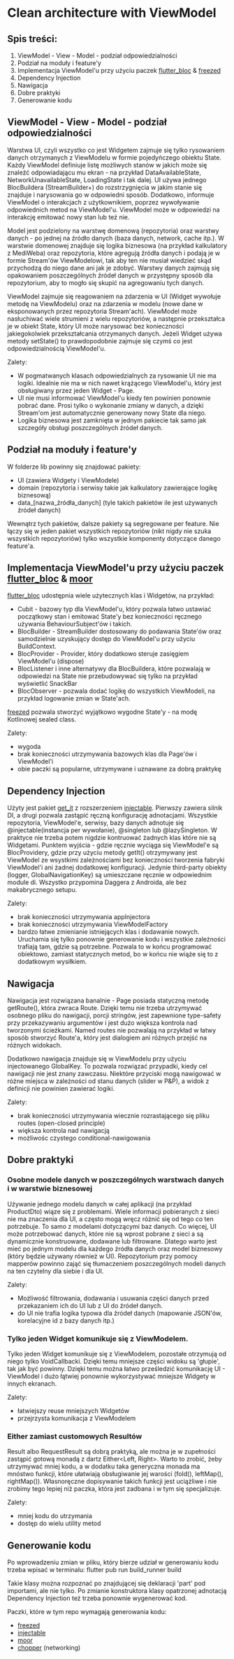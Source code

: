 # Clean architecture with ViewModel

## Spis treści:
1. ViewModel - View - Model - podział odpowiedzialności
2. Podział na moduły i feature'y
3. Implementacja ViewModel'u przy użyciu paczek [flutter_bloc](https://pub.dev/packages/flutter_bloc) & [freezed](https://pub.dev/packages/freezed)
4. Dependency Injection
5. Nawigacja
6. Dobre praktyki
7. Generowanie kodu

## ViewModel - View - Model - podział odpowiedzialności
Warstwa UI, czyli wszystko co jest Widgetem zajmuje się tylko rysowaniem danych otrzymanych z ViewModelu w formie pojedyńczego obiektu State. Każdy ViewModel definiuje listę możliwych stanów w jakich może się znaleźć odpowiadającu mu ekran - na przykład DataAvailableState, NetworkUnavailableState, LoadingState i tak dalej. UI używa jednego BlocBuildera (StreamBuilder+) do rozstrzygnięcia w jakim stanie się znajduje i narysowania go w odpowiedni sposób. Dodatkowo, informuje ViewModel o interakcjach z użytkownikiem, poprzez wywoływanie odpowiednich metod na ViewModel'u. ViewModel może w odpowiedzi na interakcję emitować nowy stan lub też nie.

Model jest podzielony na warstwę domenową (repozytoria) oraz warstwy danych - po jednej na źródło danych (baza danych, network, cache itp.). W warstwie domenowej znajduje się logika biznesowa (na przykład kalkulatory z MediWeba) oraz repozytoria, które agregują źródła danych i podają je w formie Stream'ów ViewModelowi, tak aby ten nie musiał wiedzieć skąd przychodzą do niego dane ani jak je zdobyć. Warstwy danych zajmują się opakowaniem poszczególnych źródeł danych w przystępny sposób dla repozytorium, aby to mogło się skupić na agregowaniu tych danych.

ViewModel zajmuje się reagowaniem na zdarzenia w UI (Widget wywołuje metodę na ViewModelu) oraz na zdarzenia w modelu (nowe dane w eksponowanych przez repozytoria Stream'ach). ViewModel może nasłuchiwać wiele strumieni z wielu repozytoriów, a następnie przekształca je w obiekt State, który UI może narysować bez konieczności jakiegokolwiek przekształcania otrzymanych danych. Jeżeli Widget używa metody setState() to prawdopodobnie zajmuje się czymś co jest odpowiedzialnością ViewModel'u.

Zalety:
* W pogmatwanych klasach odpowiedzialnych za rysowanie UI nie ma logiki. Idealnie nie ma w nich nawet krążącego ViewModel'u, który jest obsługiwany przez jeden Widget - Page.
* UI nie musi informować ViewModel'u kiedy ten powinien ponownie pobrać dane. Prosi tylko o wykonanie zmiany w danych, a dzięki Stream'om jest automatycznie generowany nowy State dla niego.
* Logika biznesowa jest zamknięta w jednym pakiecie tak samo jak szczegóły obsługi poszczególnych źródeł danych.

## Podział na moduły i feature'y

W folderze lib powinny się znajdować pakiety:
* UI (zawiera Widgety i ViewModele)
* domain (repozytoria i serwisy takie jak kalkulatory zawierające logikę biznesową)
* data_[nazwa_źródła_danych] (tyle takich pakietów ile jest używanych źródeł danych)

Wewnątrz tych pakietów, dalsze pakiety są segregowane per feature. Nie łączy się w jeden pakiet wszystkich repozytoriów (nikt nigdy nie szuka wszystkich repozytoriów) tylko wszystkie komponenty dotyczące danego feature'a.

## Implementacja ViewModel'u przy użyciu paczek [flutter_bloc](https://pub.dev/packages/flutter_bloc) & [moor](https://pub.dev/packages/freezed)

[flutter_bloc](https://pub.dev/packages/flutter_bloc) udostępnia wiele użytecznych klas i Widgetów, na przykład:
* Cubit - bazowy typ dla ViewModel'u, który pozwala łatwo ustawiać początkowy stan i emitować State'y bez konieczności ręcznego używania BehaviourSubject'ów i takich.
* BlocBuilder - StreamBuilder dostosowany do podawania State'ów oraz samodzielnie uzyskujący dostęp do ViewModel'u przy użyciu BuildContext.
* BlocProvider - Provider, który dodatkowo steruje zasięgiem ViewModel'u (dispose)
* BlocListener i inne alternatywy dla BlocBuildera, które pozwalają w odpowiedzi na State nie przebudowywać się tylko na przykład wyświetlić SnackBar
* BlocObserver - pozwala dodać logikę do wszystkich ViewModeli, na przykład logowanie zmian w State'ach.

[freezed](https://pub.dev/packages/freezed) pozwala stworzyć wyjątkowo wygodne State'y - na modę Kotlinowej sealed class.

Zalety:
- wygoda
- brak konieczności utrzymywania bazowych klas dla Page'ów i ViewModel'i
- obie paczki są popularne, utrzymywane i uznawane za dobrą praktykę

## Dependency Injection

Użyty jest pakiet [get_it](https://pub.dev/packages/get_it) z rozszerzeniem [injectable](https://pub.dev/packages/injectable). Pierwszy zawiera silnik DI, a drugi pozwala zastąpić ręczną konfigurację adnotacjami. Wszystkie repozytoria, ViewModel'e, serwisy, bazy danych adnotuje się @injectable(instancja per wywołanie), @singleton lub @lazySingleton. W praktyce nie trzeba potem nigdzie kontruować żadnych klas które nie są Widgetami. Punktem wyjścia - gdzie ręcznie wyciąga się ViewModel'e są BlocProvidery, gdzie przy użyciu metody getIt<ViewModelType>() otrzymywany jest ViewModel ze wsystkimi zależnościami bez konieczności tworzenia fabryki ViewModel'i ani żadnej dodatkowej konfiguracji. Jedynie third-party obiekty (logger, GlobalNavigationKey) są umieszczane ręcznie w odpowiednim module di. Wszystko przypomina Daggera z Androida, ale bez makabrycznego setupu.

Zalety:
* brak konieczności utrzymywania appInjectora
* brak konieczności utrzymywania ViewModelFactory
* bardzo łatwe zmienianie istniejących klas i dodawanie nowych. Uruchamia się tylko ponownie generowanie kodu i wszystkie zależności trafiają tam, gdzie są potrzebne. Pozwala to w końcu programować obiektowo, zamiast statycznych metod, bo w końcu nie wiąże się to z dodatkowym wysiłkiem.

## Nawigacja

Nawigacja jest rozwiązana banalnie - Page posiada statyczną metodę getRoute(), która zwraca Route. Dzięki temu nie trzeba utrzymywać osobnego pliku do nawigacji, porcji stringów, jest zapewnione type-safety przy przekazywaniu argumentów i jest dużo większa kontrola nad tworzonymi ścieżkami. Named routes nie pozwalają na przykład w łatwy sposób stworzyć Route'a, który jest dialogiem ani różnych przejść na różnych widokach.

Dodatkowo nawigacja znajduje się w ViewModelu przy użyciu injectowanego GlobalKey<NavigatorState>. To pozwala rozwiązać przypadki, kiedy cel nawigacji nie jest znany zawczasu. Niektóre przyciski mogą nawigować w różne miejsca w zależności od stanu danych (slider w P&P), a widok z definicji nie powinien zawierać logiki.

Zalety:
* brak konieczności utrzymywania wiecznie rozrastającego się pliku routes (open-closed principle)
* większa kontrola nad nawigacją
* możliwośc czystego conditional-nawigowania

## Dobre praktyki

### Osobne modele danych w poszczególnych warstwach danych i w warstwie biznesowej

Używanie jednego modelu danych w całej aplikacji (na przykład ProductDto) wiąze się z problemami. Wiele informacji pobieranych z sieci nie ma znaczenia dla UI, a często mogą wręcz różnić się od tego co ten potrzebuje. To samo z modelami dotyczącymi baz danych. Co więcej, UI może potrzebować danych, które nie są wprost pobrane z sieci a są dynamicznie konstruowane, dodawane lub filtrowane. Dlatego warto jest mieć po jednym modelu dla każdego źródła danych oraz model biznesowy (który będzie używany również w UI). Repozytorium przy pomocy mapperów powinno zająć się tłumaczeniem poszczególnych modeli danych na ten czytelny dla siebie i dla UI.

Zalety:
* Możliwość filtrowania, dodawania i usuwania części danych przed przekazaniem ich do UI lub z UI do źródeł danych.
* do UI nie trafia logika typowa dla źródeł danych (mapowanie JSON'ów, korelacyjne id z bazy danych itp.)

### Tylko jeden Widget komunikuje się z ViewModelem.

Tylko jeden Widget komunikuje się z ViewModelem, pozostałe otrzymują od niego tylko VoidCallbacki. Dzięki temu mniejsze części widoku są 'głupie', tak jak być powinny. Dzięki temu można łatwo prześledzić komunikację UI - ViewModel i dużo łątwiej ponownie wykorzystywać mniejsze Widgety w innych ekranach.

Zalety:
* łatwiejszy reuse mniejszych Widgetów
* przejrzysta komunikacja z ViewModelem

### Either zamiast customowych Resultów

Result albo RequestResult są dobrą praktyką, ale można je w zupełności zastąpić gotową monadą z dartz Either<Left, Right>. Warto to zrobić, żeby utrzymywać mniej kodu, a w dodatku taka generyczna monada ma mnóstwo funkcji, które ułatwiają obsługiwanie jej warości (fold(), leftMap(), rightMap()). Własnoręczne dopisywanie takich funkcji jest uciążliwe i nie zrobimy tego lepiej niż paczka, która jest zadbana i w tym się specjalizuje.

Zalety:
* mniej kodu do utrzymania
* dostęp do wielu utility metod

## Generowanie kodu

Po wprowadzeniu zmian w pliku, który bierze udział w generowaniu kodu trzeba wpisać w terminalu:
flutter pub run build_runner build

Takie klasy można rozpoznać po znajdującej się deklaracji 'part' pod importami, ale nie tylko. Po zmianie konstruktora klasy opatrzonej adnotacją Dependency Injection też trzeba ponownie wygenerować kod.

Paczki, które w tym repo wymagają generowania kodu:
* [freezed](https://pub.dev/packages/freezed)
* [injectable](https://pub.dev/packages/injectable)
* [moor](https://pub.dev/packages/moor)
* [chopper](https://pub.dev/packages/chopper) (networking)
